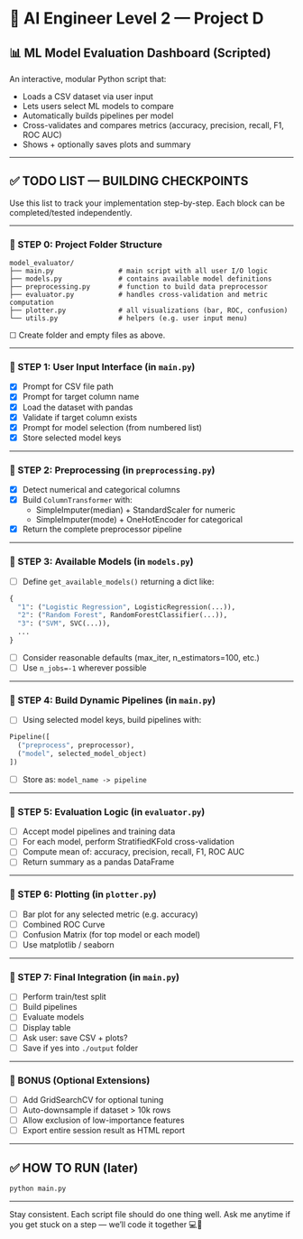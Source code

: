 # 🧠 AI Engineer Level 2 — Project D
## 📊 ML Model Evaluation Dashboard (Scripted)

An interactive, modular Python script that:
- Loads a CSV dataset via user input
- Lets users select ML models to compare
- Automatically builds pipelines per model
- Cross-validates and compares metrics (accuracy, precision, recall, F1, ROC AUC)
- Shows + optionally saves plots and summary

---

## ✅ TODO LIST — BUILDING CHECKPOINTS
Use this list to track your implementation step-by-step. Each block can be completed/tested independently.

---

### 🔹 STEP 0: Project Folder Structure
```
model_evaluator/
├── main.py                # main script with all user I/O logic
├── models.py              # contains available model definitions
├── preprocessing.py       # function to build data preprocessor
├── evaluator.py           # handles cross-validation and metric computation
├── plotter.py             # all visualizations (bar, ROC, confusion)
└── utils.py               # helpers (e.g. user input menu)
```
☐ Create folder and empty files as above.

---

### 🔹 STEP 1: User Input Interface (in `main.py`)
- [X] Prompt for CSV file path
- [X] Prompt for target column name
- [X] Load the dataset with pandas
- [X] Validate if target column exists
- [X] Prompt for model selection (from numbered list)
- [X] Store selected model keys

---

### 🔹 STEP 2: Preprocessing (in `preprocessing.py`)
- [X] Detect numerical and categorical columns
- [X] Build `ColumnTransformer` with:
  - SimpleImputer(median) + StandardScaler for numeric
  - SimpleImputer(mode) + OneHotEncoder for categorical
- [X] Return the complete preprocessor pipeline

---

### 🔹 STEP 3: Available Models (in `models.py`)
- [ ] Define `get_available_models()` returning a dict like:
```python
{
  "1": ("Logistic Regression", LogisticRegression(...)),
  "2": ("Random Forest", RandomForestClassifier(...)),
  "3": ("SVM", SVC(...)),
  ...
}
```
- [ ] Consider reasonable defaults (max_iter, n_estimators=100, etc.)
- [ ] Use `n_jobs=-1` wherever possible

---

### 🔹 STEP 4: Build Dynamic Pipelines (in `main.py`)
- [ ] Using selected model keys, build pipelines with:
```python
Pipeline([
  ("preprocess", preprocessor),
  ("model", selected_model_object)
])
```
- [ ] Store as: `model_name -> pipeline`

---

### 🔹 STEP 5: Evaluation Logic (in `evaluator.py`)
- [ ] Accept model pipelines and training data
- [ ] For each model, perform StratifiedKFold cross-validation
- [ ] Compute mean of: accuracy, precision, recall, F1, ROC AUC
- [ ] Return summary as a pandas DataFrame

---

### 🔹 STEP 6: Plotting (in `plotter.py`)
- [ ] Bar plot for any selected metric (e.g. accuracy)
- [ ] Combined ROC Curve
- [ ] Confusion Matrix (for top model or each model)
- [ ] Use matplotlib / seaborn

---

### 🔹 STEP 7: Final Integration (in `main.py`)
- [ ] Perform train/test split
- [ ] Build pipelines
- [ ] Evaluate models
- [ ] Display table
- [ ] Ask user: save CSV + plots?
- [ ] Save if yes into `./output` folder

---

### 🔹 BONUS (Optional Extensions)
- [ ] Add GridSearchCV for optional tuning
- [ ] Auto-downsample if dataset > 10k rows
- [ ] Allow exclusion of low-importance features
- [ ] Export entire session result as HTML report

---

## ✅ HOW TO RUN (later)
```bash
python main.py
```

---

Stay consistent. Each script file should do one thing well. Ask me anytime if you get stuck on a step — we’ll code it together 💻🚀

